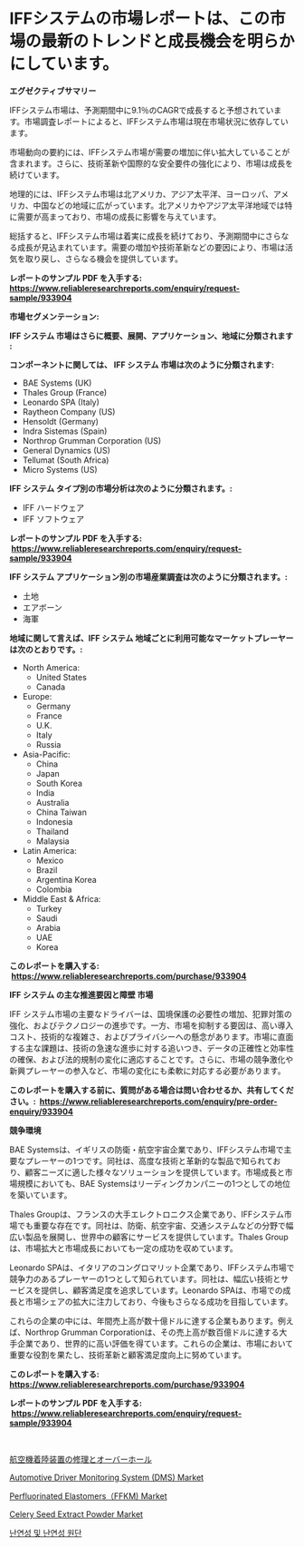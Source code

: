 <p><h1>IFFシステムの市場レポートは、この市場の最新のトレンドと成長機会を明らかにしています。</h1></p><p><strong>エグゼクティブサマリー</strong></p>
<p><p>IFFシステム市場は、予測期間中に9.1％のCAGRで成長すると予想されています。市場調査レポートによると、IFFシステム市場は現在市場状況に依存しています。</p><p>市場動向の要約には、IFFシステム市場が需要の増加に伴い拡大していることが含まれます。さらに、技術革新や国際的な安全要件の強化により、市場は成長を続けています。</p><p>地理的には、IFFシステム市場は北アメリカ、アジア太平洋、ヨーロッパ、アメリカ、中国などの地域に広がっています。北アメリカやアジア太平洋地域では特に需要が高まっており、市場の成長に影響を与えています。</p><p>総括すると、IFFシステム市場は着実に成長を続けており、予測期間中にさらなる成長が見込まれています。需要の増加や技術革新などの要因により、市場は活気を取り戻し、さらなる機会を提供しています。</p></p>
<p><strong>レポートのサンプル PDF を入手する: <a href="https://www.reliableresearchreports.com/enquiry/request-sample/933904">https://www.reliableresearchreports.com/enquiry/request-sample/933904</a></strong></p>
<p><strong>市場セグメンテーション:</strong></p>
<p><strong> IFF システム 市場はさらに概要、展開、アプリケーション、地域に分類されます :</strong></p>
<p><strong>コンポーネントに関しては、 IFF システム 市場は次のように分類されます: &nbsp;</strong></p>
<p><ul><li>BAE Systems (UK)</li><li>Thales Group (France)</li><li>Leonardo SPA (Italy)</li><li>Raytheon Company (US)</li><li>Hensoldt (Germany)</li><li>Indra Sistemas (Spain)</li><li>Northrop Grumman Corporation (US)</li><li>General Dynamics (US)</li><li>Tellumat (South Africa)</li><li>Micro Systems (US)</li></ul></p>
<p><strong> IFF システム タイプ別の市場分析は次のように分類されます。:</strong></p>
<p><ul><li>IFF ハードウェア</li><li>IFF ソフトウェア</li></ul></p>
<p><strong>レポートのサンプル PDF を入手する: &nbsp;<a href="https://www.reliableresearchreports.com/enquiry/request-sample/933904">https://www.reliableresearchreports.com/enquiry/request-sample/933904</a></strong></p>
<p><strong> IFF システム アプリケーション別の市場産業調査は次のように分類されます。:</strong></p>
<p><ul><li>土地</li><li>エアボーン</li><li>海軍</li></ul></p>
<p><strong>地域に関して言えば、IFF システム 地域ごとに利用可能なマーケットプレーヤーは次のとおりです。:</strong></p>
<p><ul>
    <li>
        North America:
        <ul>
            <li>United States</li>
            <li>Canada</li>
        </ul>
    </li>
    <li>
        Europe:
        <ul>
            <li>Germany</li>
            <li>France</li>
            <li>U.K.</li>
            <li>Italy</li>
            <li>Russia</li>
        </ul>
    </li>
    <li>
        Asia-Pacific:
        <ul>
            <li>China</li>
            <li>Japan</li>
            <li>South Korea</li>
            <li>India</li>
            <li>Australia</li>
            <li>China Taiwan</li>
            <li>Indonesia</li>
            <li>Thailand</li>
            <li>Malaysia</li>
        </ul>
    </li>
    <li>
        Latin America:
        <ul>
            <li>Mexico</li>
            <li>Brazil</li>
            <li>Argentina Korea</li>
            <li>Colombia</li>
        </ul>
    </li>
    <li>
        Middle East & Africa:
        <ul>
            <li>Turkey</li>
            <li>Saudi</li>
            <li>Arabia</li>
            <li>UAE</li>
            <li>Korea</li>
        </ul>
    </li>
    </ul></p>
<p><strong>このレポートを購入する: &nbsp;<a href="https://www.reliableresearchreports.com/purchase/933904">https://www.reliableresearchreports.com/purchase/933904</a></strong></p>
<p><strong>IFF システム の主な推進要因と障壁 市場</strong></p>
<p><p>IFF システム市場の主要なドライバーは、国境保護の必要性の増加、犯罪対策の強化、およびテクノロジーの進歩です。一方、市場を抑制する要因は、高い導入コスト、技術的な複雑さ、およびプライバシーへの懸念があります。市場に直面する主な課題は、技術の急速な進歩に対する追いつき、データの正確性と効率性の確保、および法的規制の変化に適応することです。さらに、市場の競争激化や新興プレーヤーの参入など、市場の変化にも柔軟に対応する必要があります。</p></p>
<p><strong>このレポートを購入する前に、質問がある場合は問い合わせるか、共有してください。:&nbsp; <a href="https://www.reliableresearchreports.com/enquiry/pre-order-enquiry/933904">https://www.reliableresearchreports.com/enquiry/pre-order-enquiry/933904</a></strong></p>
<p><strong>競争環境</strong></p>
<p><p>BAE Systemsは、イギリスの防衛・航空宇宙企業であり、IFFシステム市場で主要なプレーヤーの1つです。同社は、高度な技術と革新的な製品で知られており、顧客ニーズに適した様々なソリューションを提供しています。市場成長と市場規模においても、BAE Systemsはリーディングカンパニーの1つとしての地位を築いています。</p><p>Thales Groupは、フランスの大手エレクトロニクス企業であり、IFFシステム市場でも重要な存在です。同社は、防衛、航空宇宙、交通システムなどの分野で幅広い製品を展開し、世界中の顧客にサービスを提供しています。Thales Groupは、市場拡大と市場成長においても一定の成功を収めています。</p><p>Leonardo SPAは、イタリアのコングロマリット企業であり、IFFシステム市場で競争力のあるプレーヤーの1つとして知られています。同社は、幅広い技術とサービスを提供し、顧客満足度を追求しています。Leonardo SPAは、市場での成長と市場シェアの拡大に注力しており、今後もさらなる成功を目指しています。</p><p>これらの企業の中には、年間売上高が数十億ドルに達する企業もあります。例えば、Northrop Grumman Corporationは、その売上高が数百億ドルに達する大手企業であり、世界的に高い評価を得ています。これらの企業は、市場において重要な役割を果たし、技術革新と顧客満足度向上に努めています。</p></p>
<p><strong>このレポートを購入する: &nbsp; <a href="https://www.reliableresearchreports.com/purchase/933904">https://www.reliableresearchreports.com/purchase/933904</a></strong></p>
<p><strong>レポートのサンプル PDF を入手する: &nbsp;<a href="https://www.reliableresearchreports.com/enquiry/request-sample/933904">https://www.reliableresearchreports.com/enquiry/request-sample/933904</a></strong><strong></strong></p>
<p>&nbsp;</p>
<p><p><a href="https://github.com/oqoeusbvpadwjs08/Market-Research-Report-List-1/blob/main/7734865184183.md">航空機着陸装置の修理とオーバーホール</a></p><p><a href="https://github.com/julyju69/Market-Research-Report-List-2/blob/main/automotive-driver-monitoring-system-dms-market.md">Automotive Driver Monitoring System (DMS) Market</a></p><p><a href="https://glittery-fuchsia-86a.notion.site/Perfluorinated-Elastomers-FFKM-Market-Offer-Valuable-Insights-into-Market-Size-Market-Share-Marke-751cdfb58b5d4c45984e5c54f3be176d">Perfluorinated Elastomers（FFKM) Market</a></p><p><a href="https://view.publitas.com/reportprime-1/celery-seed-extract-powder-market-growth-market-trends-covid-19-impact-and-forecasts-for-period-from-2024-2031/">Celery Seed Extract Powder Market</a></p><p><a href="https://medium.com/@timkunzety907856/%ED%99%94%EC%97%BC-%EB%82%B4%EC%84%B1-%EB%B0%8F-%EC%A7%80%EC%97%B0%EC%84%B1-%EC%9B%90%EB%8B%A8-%EC%8B%9C%EC%9E%A5-%EC%8B%9C%EC%9E%A5-%EC%A0%90%EC%9C%A0%EC%9C%A8-%EC%8B%9C%EC%9E%A5-%EB%8F%99%ED%96%A5-%EB%B0%8F-%EB%AF%B8%EB%9E%98-%EC%84%B1%EC%9E%A5-%ED%83%90%ED%97%98-96af4c2ed5b9">난연성 및 난연성 원단</a></p></p>